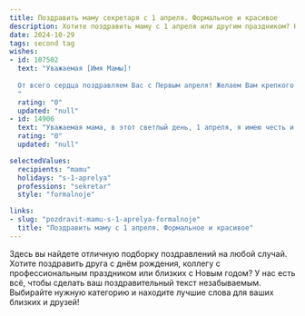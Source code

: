 ```yaml
---
title: Поздравить маму секретаря с 1 апреля. Формальное и красивое
description: Хотите поздравить маму с 1 апреля или другим праздником? Наш ИИ создаст незабываемое поздравление, а вы обязательно выделитесь среди других.  
date: 2024-10-29
tags: second tag
wishes:
- id: 107502
  text: "Уважаемая [Имя Мамы]!
  
  От всего сердца поздравляем Вас с Первым апреля! Желаем Вам крепкого здоровья, неиссякаемой энергии и успехов в Вашей ответственной и важной работе секретаря. Пусть каждый день приносит радость и удовлетворение от достигнутых результатов.  Счастья, благополучия и весеннего настроения!
  "
  rating: "0"
  updated: "null"
- id: 14906
  text: "Уважаемая мама, в этот светлый день, 1 апреля, я имею честь и удовольствие поздравить Вас с праздником. Ваша профессиональная деятельность в роли секретаря всегда была образцом для подражания, демонстрируя высочайший уровень ответственности и организованности. Ваш труд не остаётся незамеченным, и я искренне желаю Вам продолжения успехов и благополучия в личной и профессиональной жизни. Пусть этот день принесёт Вам радость и новые приятные впечатления. С наилучшими пожеланиями и глубочайшим уважением."
  rating: "0"
  updated: "null"

selectedValues:
  recipients: "mamu"
  holidays: "s-1-aprelya"
  professions: "sekretar"
  style: "formalnoje"

links:
- slug: "pozdravit-mamu-s-1-aprelya-formalnoje"
  title: "Поздравить маму с 1 апреля. Формальное и красивое"
---
```


Здесь вы найдете отличную подборку поздравлений на любой случай.
Хотите поздравить друга с днём рождения, коллегу с профессиональным праздником или близких с Новым годом? У нас есть всё, чтобы сделать ваш поздравительный текст незабываемым. Выбирайте нужную категорию и находите лучшие слова для ваших близких и друзей!

